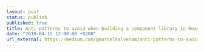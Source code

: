 ```yaml
---
layout: post
status: publish
published: true
title: Anti-patterns to avoid when building a component library in React Native
date: "2019-04-15 12:00:00 +0200"
url_external: https://medium.com/@marcelkalveram/anti-patterns-to-avoid-when-building-a-component-library-in-react-native-61f11d8c9797
---
```


